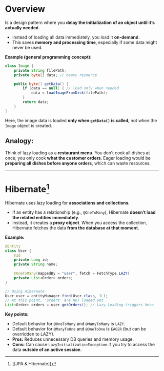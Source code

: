 # Overview
Is a design pattern where you **delay the initialization of an object until it’s actually needed**.
- Instead of loading all data immediately, you load it **on-demand**.
- This saves **memory and processing time**, especially if some data might never be used.

**Example (general programming concept):**
```java
class Image {
    private String filePath;
    private byte[] data; // heavy resource

    public byte[] getData() {
        if (data == null) { // load only when needed
            data = loadImageFromDisk(filePath);
        }
        return data;
    }
}
```

Here, the image data is loaded **only when `getData()` is called**, not when the `Image` object is created.

## Analogy:  
Think of lazy loading as a **restaurant menu**. You don’t cook all dishes at once; you only cook **what the customer orders**. Eager loading would be **preparing all dishes before anyone orders**, which can waste resources.

---
# Hibernate[^1]

Hibernate uses lazy loading for **associations and collections**.
- If an entity has a relationship (e.g., `@OneToMany`), Hibernate **doesn’t load the related entities immediately**.
- Instead, it creates a **proxy object**. When you access the collection, Hibernate fetches the data **from the database at that moment**.

**Example:**
```java
@Entity
class User {
    @Id
    private Long id;
    private String name;
	
    @OneToMany(mappedBy = "user", fetch = FetchType.LAZY)
    private List<Order> orders;
}

// Using Hibernate
User user = entityManager.find(User.class, 1L);
// At this point, 'orders' are NOT loaded yet
List<Order> orders = user.getOrders(); // Lazy loading triggers here
```

**Key points:**

- Default behavior for `@OneToMany` and `@ManyToMany` is `LAZY`.
- Default behavior for `@ManyToOne` and `@OneToOne` is `EAGER` (but can be overridden to LAZY).
- **Pros:** Reduces unnecessary DB queries and memory usage.
- **Cons:** Can cause `LazyInitializationException` if you try to access the data **outside of an active session**.


[^1]: [[JPA & Hibernate]]
